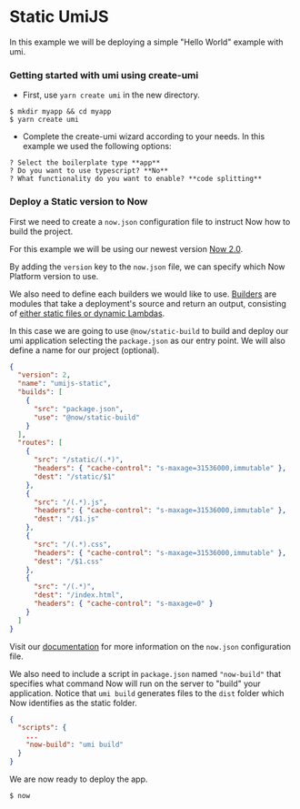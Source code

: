 # Static UmiJS

In this example we will be deploying a simple "Hello World" example with umi.

### Getting started with umi using create-umi

- First, use `yarn create umi` in the new directory.

```shell
$ mkdir myapp && cd myapp
$ yarn create umi
```

- Complete the create-umi wizard according to your needs. In this example we used the following options:

```shell
? Select the boilerplate type **app**
? Do you want to use typescript? **No**
? What functionality do you want to enable? **code splitting**
```

### Deploy a Static version to Now

First we need to create a `now.json` configuration file to instruct Now how to build the project.

For this example we will be using our newest version [Now 2.0](https://zeit.co/now).

By adding the `version` key to the `now.json` file, we can specify which Now Platform version to use.

We also need to define each builders we would like to use. [Builders](https://zeit.co/docs/v2/deployments/builders/overview/) are modules that take a deployment's source and return an output, consisting of [either static files or dynamic Lambdas](https://zeit.co/docs/v2/deployments/builds/#sources-and-outputs).

In this case we are going to use `@now/static-build` to build and deploy our umi application selecting the `package.json` as our entry point. We will also define a name for our project (optional).

```json
{
  "version": 2,
  "name": "umijs-static",
  "builds": [
    {
      "src": "package.json",
      "use": "@now/static-build"
    }
  ],
  "routes": [
    {
      "src": "/static/(.*)",
      "headers": { "cache-control": "s-maxage=31536000,immutable" },
      "dest": "/static/$1"
    },
    {
      "src": "/(.*).js",
      "headers": { "cache-control": "s-maxage=31536000,immutable" },
      "dest": "/$1.js"
    },
    {
      "src": "/(.*).css",
      "headers": { "cache-control": "s-maxage=31536000,immutable" },
      "dest": "/$1.css"
    },
    {
      "src": "/(.*)",
      "dest": "/index.html",
      "headers": { "cache-control": "s-maxage=0" }
    }
  ]
}
```

Visit our [documentation](https://zeit.co/docs/v2/deployments/configuration) for more information on the `now.json` configuration file.

We also need to include a script in `package.json` named `"now-build"` that specifies what command Now will run on the server to "build" your application. Notice that `umi build` generates files to the `dist` folder which Now identifies as the static folder.

```json
{
  "scripts": {
    ...
    "now-build": "umi build"
  }
}
```

We are now ready to deploy the app.

```shell
$ now
```
